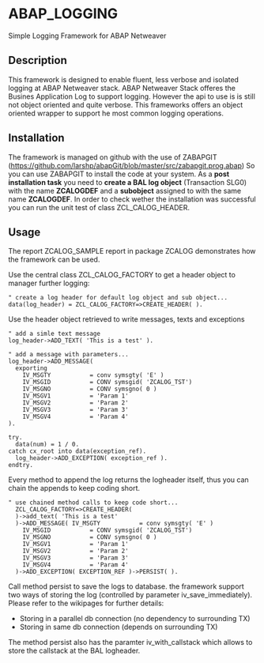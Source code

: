 # ABAP_LOGGING
Simple Logging Framework for ABAP Netweaver

## Description
This framework is designed to enable fluent, less verbose and isolated logging at ABAP Netweaver stack. ABAP Netweaver Stack offeres the Busines Application Log to support logging. However the api to use is is still not object oriented and quite verbose. This frameworks offers an object oriented wrapper to support he most common logging operations.

## Installation
The framework is managed on github with the use of ZABAPGIT (https://github.com/larshp/abapGit/blob/master/src/zabapgit.prog.abap) So you can use ZABAPGIT to install the code at your system. As a __post installation task__ you need to __create a BAL log object__ (Transaction SLG0) with the name __ZCALOGDEF__ and a __subobject__ assigned to with the same name __ZCALOGDEF__. In order to check wether the installation was successful you can run the unit test of class ZCL_CALOG_HEADER.

## Usage
The report ZCALOG_SAMPLE report in package ZCALOG demonstrates how the framework can be used.

Use the central class ZCL_CALOG_FACTORY to get a header object to manager further logging:

```abap
" create a log header for default log object and sub object...
data(log_header) = ZCL_CALOG_FACTORY=>CREATE_HEADER( ).
```

Use the header object retrieved to write messages, texts and exceptions

```abap
" add a simle text message
log_header->ADD_TEXT( 'This is a test' ).

" add a message with parameters...
log_header->ADD_MESSAGE(
  exporting
    IV_MSGTY           = conv symsgty( 'E' )
    IV_MSGID           = CONV symsgid( 'ZCALOG_TST')
    IV_MSGNO           = CONV symsgno( 0 )
    IV_MSGV1           = 'Param 1'
    IV_MSGV2           = 'Param 2'
    IV_MSGV3           = 'Param 3'
    IV_MSGV4           = 'Param 4'
).

try.
  data(num) = 1 / 0.
catch cx_root into data(exception_ref).
  log_header->ADD_EXCEPTION( exception_ref ).
endtry.

```

Every method to append the log returns the logheader itself, thus you can chain the appends to keep coding short.

```abap
" use chained method calls to keep code short...
  ZCL_CALOG_FACTORY=>CREATE_HEADER(
  )->add_text( 'This is a test'
  )->ADD_MESSAGE( IV_MSGTY           = conv symsgty( 'E' )
    IV_MSGID           = CONV symsgid( 'ZCALOG_TST')
    IV_MSGNO           = CONV symsgno( 0 )
    IV_MSGV1           = 'Param 1'
    IV_MSGV2           = 'Param 2'
    IV_MSGV3           = 'Param 3'
    IV_MSGV4           = 'Param 4'
  )->ADD_EXCEPTION( EXCEPTION_REF )->PERSIST( ).
```

Call method persist to save the logs to database. the framework support two ways of storing the log (controlled by parameter iv_save_immediately). Please refer to the wikipages for further details:
* Storing in a parallel db connection (no dependency to surrounding TX)
* Storing in same db connection (depends on surrounding TX)

The method persist also has the paramter iv_with_callstack which allows to store the callstack at the BAL logheader.

